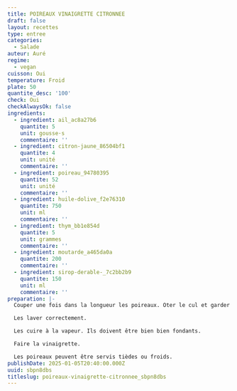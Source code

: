 ```yaml
---
title: POIREAUX VINAIGRETTE CITRONNEE
draft: false
layout: recettes
type: entree
categories:
  - Salade
auteur: Auré
regime:
  - vegan
cuisson: Oui
temperature: Froid
plate: 50
quantite_desc: '100'
check: Oui
checkAlwaysOk: false
ingredients:
  - ingredient: ail_ac8a27b6
    quantite: 5
    unit: gousse·s
    commentaire: ''
  - ingredient: citron-jaune_86504bf1
    quantite: 4
    unit: unité
    commentaire: ''
  - ingredient: poireau_94780395
    quantite: 52
    unit: unité
    commentaire: ''
  - ingredient: huile-dolive_f2e76310
    quantite: 750
    unit: ml
    commentaire: ''
  - ingredient: thym_bb1e854d
    quantite: 5
    unit: grammes
    commentaire: ''
  - ingredient: moutarde_a465da0a
    quantite: 200
    commentaire: ''
  - ingredient: sirop-derable-_7c2bb2b9
    quantite: 150
    unit: ml
    commentaire: ''
preparation: |-
  Couper une fois dans la longueur les poireaux. Oter le cul et garder le vert.

  Les laver correctement.

  Les cuire à la vapeur. Ils doivent être bien bien fondants.

  Faire la vinaigrette.

  Les poireaux peuvent être servis tièdes ou froids.
publishDate: 2025-01-05T20:40:00.000Z
uuid: sbpn8dbs
titleslug: poireaux-vinaigrette-citronnee_sbpn8dbs
---
```

